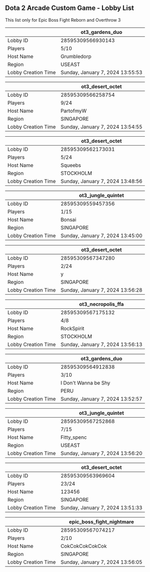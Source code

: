 ## Dota 2 Arcade Custom Game - Lobby List

This list only for Epic Boss Fight Reborn and Overthrow 3

|  | ot3_gardens_duo |
| ------ | ------ |
| Lobby ID | 28595309566930143 |
| Players | 5/10 |
| Host Name | Grumbledorp |
| Region | USEAST |
| Lobby Creation Time | Sunday, January 7, 2024 13:55:53 |


|  | ot3_desert_octet |
| ------ | ------ |
| Lobby ID | 28595309566258754 |
| Players | 9/24 |
| Host Name | PartofmyW |
| Region | SINGAPORE |
| Lobby Creation Time | Sunday, January 7, 2024 13:54:55 |


|  | ot3_desert_octet |
| ------ | ------ |
| Lobby ID | 28595309562173031 |
| Players | 5/24 |
| Host Name | Squeebs |
| Region | STOCKHOLM |
| Lobby Creation Time | Sunday, January 7, 2024 13:48:56 |


|  | ot3_jungle_quintet |
| ------ | ------ |
| Lobby ID | 28595309559457356 |
| Players | 1/15 |
| Host Name | Bonsai |
| Region | SINGAPORE |
| Lobby Creation Time | Sunday, January 7, 2024 13:45:00 |


|  | ot3_desert_octet |
| ------ | ------ |
| Lobby ID | 28595309567347280 |
| Players | 2/24 |
| Host Name | y |
| Region | SINGAPORE |
| Lobby Creation Time | Sunday, January 7, 2024 13:56:28 |


|  | ot3_necropolis_ffa |
| ------ | ------ |
| Lobby ID | 28595309567175132 |
| Players | 4/8 |
| Host Name | RockSpirit |
| Region | STOCKHOLM |
| Lobby Creation Time | Sunday, January 7, 2024 13:56:13 |


|  | ot3_gardens_duo |
| ------ | ------ |
| Lobby ID | 28595309564912838 |
| Players | 3/10 |
| Host Name | I Don't Wanna be Shy |
| Region | PERU |
| Lobby Creation Time | Sunday, January 7, 2024 13:52:57 |


|  | ot3_jungle_quintet |
| ------ | ------ |
| Lobby ID | 28595309567252868 |
| Players | 7/15 |
| Host Name | Fitty_spenc |
| Region | USEAST |
| Lobby Creation Time | Sunday, January 7, 2024 13:56:20 |


|  | ot3_desert_octet |
| ------ | ------ |
| Lobby ID | 28595309563969604 |
| Players | 23/24 |
| Host Name | 123456 |
| Region | SINGAPORE |
| Lobby Creation Time | Sunday, January 7, 2024 13:51:33 |


|  | epic_boss_fight_nightmare |
| ------ | ------ |
| Lobby ID | 28595309567074217 |
| Players | 2/10 |
| Host Name | CokCokCokCokCok |
| Region | SINGAPORE |
| Lobby Creation Time | Sunday, January 7, 2024 13:56:05 |



